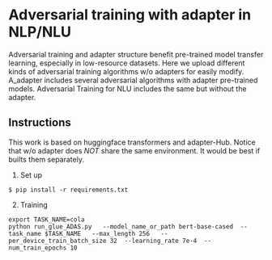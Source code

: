 # Adversarial training with adapter in NLP/NLU

Adversarial training and adapter structure benefit pre-trained model transfer learning, especially in low-resource datasets. Here we upload different kinds of adversarial training algorithms w/o adapters for easily modify. A_adapter includes several adversarial algorithms with adapter pre-trained models. Adversarial Training for NLU includes the same but without the adapter.

## Instructions
This work is based on huggingface transformers and adapter-Hub.
Notice that w/o adapter does *NOT* share the same environment. It would be best if builts them separately.

1. Set up
```
$ pip install -r requirements.txt
```
2. Training
```
export TASK_NAME=cola
python run_glue_ADAS.py   --model_name_or_path bert-base-cased  --task_name $TASK_NAME   --max_length 256   --per_device_train_batch_size 32  --learning_rate 7e-4  --num_train_epochs 10
```
